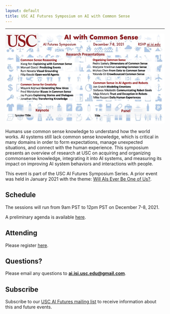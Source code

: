 ```yaml
---
layout: default
title: USC AI Futures Symposium on AI with Common Sense
---
```

---


<img src="images/AI-CS-Symposium-Flier.jpeg" alt="AI-CS-Symposium-Flier" width="1000" />


Humans use common sense knowledge to understand how the world works.  AI systems still lack common sense knowledge, which is critical in many domains in order to form expectations, manage unexpected situations, and connect with the human experience. This symposium presents an overview of research at USC on acquiring and organizing commonsense knowledge, integrating it into AI systems, and measuring its impact on improving AI system behaviors and interactions with people.

This event is part of the USC AI Futures Symposium Series. A prior event was held in January 2021 with the theme: [Will AIs Ever Be One of Us?](https://www.isi.edu/events/ai_symposium_2021).

## Schedule

The sessions will run from 9am PST to 12pm PST on December 7-8, 2021.

A preliminary agenda is available [here](https://isi-usc-edu.github.io/USC-CommonSense-Repository/schedule).

## Attending

Please register [here](https://isi-usc-edu.github.io/USC-CommonSense-Repository/register).

## Questions?

Please email any questions to **ai.isi.usc.edu@gmail.com**.

## Subscribe

Subscribe to our [USC AI Futures mailing list](https://mailman.isi.edu/mailman/listinfo/usc-ai-futures-events) to receive information about this and future events.
